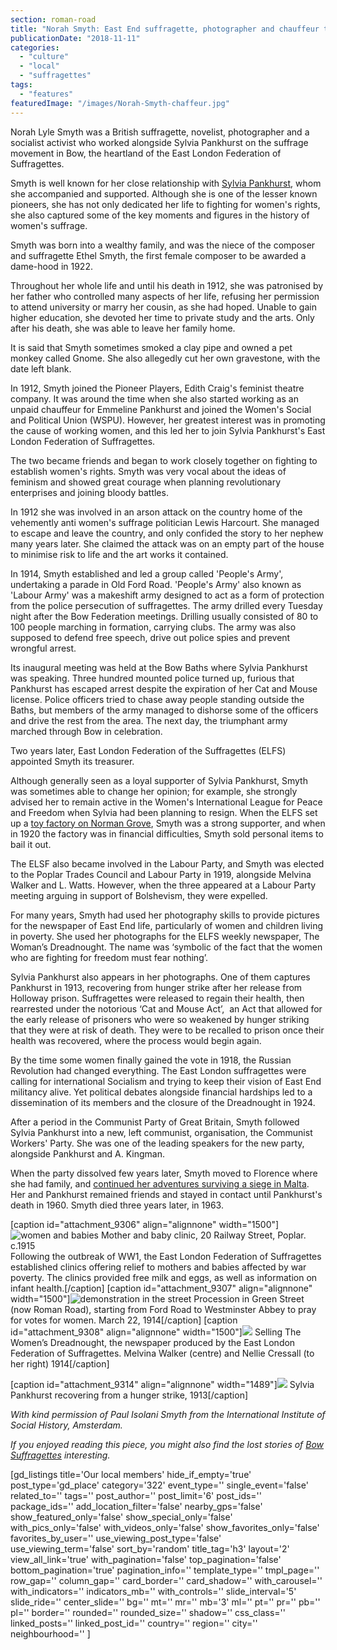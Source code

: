 ```yaml
---
section: roman-road
title: "Norah Smyth: East End suffragette, photographer and chauffeur to Emmeline Pankhurst"
publicationDate: "2018-11-11"
categories: 
  - "culture"
  - "local"
  - "suffragettes"
tags: 
  - "features"
featuredImage: "/images/Norah-Smyth-chaffeur.jpg"
---
```


Norah Lyle Smyth was a British suffragette, novelist, photographer and a socialist activist who worked alongside Sylvia Pankhurst on the suffrage movement in Bow, the heartland of the East London Federation of Suffragettes.

Smyth is well known for her close relationship with [Sylvia Pankhurst](https://romanroadlondon.com/bows-suffragette-secrets-sylvia-pankhurst-east-end-suffrage/), whom she accompanied and supported. Although she is one of the lesser known pioneers, she has not only dedicated her life to fighting for women's rights, she also captured some of the key moments and figures in the history of women's suffrage.

Smyth was born into a wealthy family, and was the niece of the composer and suffragette Ethel Smyth, the first female composer to be awarded a dame-hood in 1922.

Throughout her whole life and until his death in 1912, she was patronised by her father who controlled many aspects of her life, refusing her permission to attend university or marry her cousin, as she had hoped. Unable to gain higher education, she devoted her time to private study and the arts. Only after his death, she was able to leave her family home.

It is said that Smyth sometimes smoked a clay pipe and owned a pet monkey called Gnome. She also allegedly cut her own gravestone, with the date left blank.

In 1912, Smyth joined the Pioneer Players, Edith Craig's feminist theatre company. It was around the time when she also started working as an unpaid chauffeur for Emmeline Pankhurst and joined the Women's Social and Political Union (WSPU). However, her greatest interest was in promoting the cause of working women, and this led her to join Sylvia Pankhurst's East London Federation of Suffragettes.

The two became friends and began to work closely together on fighting to establish women's rights. Smyth was very vocal about the ideas of feminism and showed great courage when planning revolutionary enterprises and joining bloody battles.

In 1912 she was involved in an arson attack on the country home of the vehemently anti women's suffrage politician Lewis Harcourt. She managed to escape and leave the country, and only confided the story to her nephew many years later. She claimed the attack was on an empty part of the house to minimise risk to life and the art works it contained.

In 1914, Smyth established and led a group called 'People's Army', undertaking a parade in Old Ford Road. 'People's Army' also known as 'Labour Army' was a makeshift army designed to act as a form of protection from the police persecution of suffragettes. The army drilled every Tuesday night after the Bow Federation meetings. Drilling usually consisted of 80 to 100 people marching in formation, carrying clubs. The army was also supposed to defend free speech, drive out police spies and prevent wrongful arrest.

Its inaugural meeting was held at the Bow Baths where Sylvia Pankhurst was speaking. Three hundred mounted police turned up, furious that Pankhurst has escaped arrest despite the expiration of her Cat and Mouse license. Police officers tried to chase away people standing outside the Baths, but members of the army managed to dishorse some of the officers and drive the rest from the area. The next day, the triumphant army marched through Bow in celebration.

Two years later, East London Federation of the Suffragettes (ELFS) appointed Smyth its treasurer.

Although generally seen as a loyal supporter of Sylvia Pankhurst, Smyth was sometimes able to change her opinion; for example, she strongly advised her to remain active in the Women's International League for Peace and Freedom when Sylvia had been planning to resign. When the ELFS set up a [toy factory on Norman Grove](https://romanroadlondon.com/home-birth-pioneer-claire-davis-breastfeeding-living-pankhurst-house/), Smyth was a strong supporter, and when in 1920 the factory was in financial difficulties, Smyth sold personal items to bail it out.

The ELSF also became involved in the Labour Party, and Smyth was elected to the Poplar Trades Council and Labour Party in 1919, alongside Melvina Walker and L. Watts. However, when the three appeared at a Labour Party meeting arguing in support of Bolshevism, they were expelled.

For many years, Smyth had used her photography skills to provide pictures for the newspaper of East End life, particularly of women and children living in poverty. She used her photographs for the ELFS weekly newspaper, The Woman’s Dreadnought. The name was ‘symbolic of the fact that the women who are fighting for freedom must fear nothing’.

Sylvia Pankhurst also appears in her photographs. One of them captures Pankhurst in 1913, recovering from hunger strike after her release from Holloway prison. Suffragettes were released to regain their health, then rearrested under the notorious ‘Cat and Mouse Act’,  an Act that allowed for the early release of prisoners who were so weakened by hunger striking that they were at risk of death. They were to be recalled to prison once their health was recovered, where the process would begin again.

By the time some women finally gained the vote in 1918, the Russian Revolution had changed everything. The East London suffragettes were calling for international Socialism and trying to keep their vision of East End militancy alive. Yet political debates alongside financial hardships led to a dissemination of its members and the closure of the Dreadnought in 1924.

After a period in the Communist Party of Great Britain, Smyth followed Sylvia Pankhurst into a new, left communist, organisation, the Communist Workers' Party. She was one of the leading speakers for the new party, alongside Pankhurst and A. Kingman.

When the party dissolved few years later, Smyth moved to Florence where she had family, and [continued her adventures surviving a siege in Malta](https://romanroadlondon.com/suffragette-norah-smyth-life/). Her and Pankhurst remained friends and stayed in contact until Pankhurst's death in 1960. Smyth died three years later, in 1963.

\[caption id="attachment\_9306" align="alignnone" width="1500"\]![women and babies](/images/poplar-nursery-mothers-and-infants-Norah-Smyth.jpg) Mother and baby clinic, 20 Railway Street, Poplar. c.1915  
Following the outbreak of WW1, the East London Federation of Suffragettes established clinics offering relief to mothers and babies affected by war poverty. The clinics provided free milk and eggs, as well as information on infant health.\[/caption\] \[caption id="attachment\_9307" align="alignnone" width="1500"\]![demonstration in the street](/images/ELFS-demonstration-resized.jpg) Procession in Green Street (now Roman Road), starting from Ford Road to Westminster Abbey to pray for votes for women. March 22, 1914\[/caption\] \[caption id="attachment\_9308" align="alignnone" width="1500"\]![](/images/Melvina-Walker-centre-and-Nellie-Cressall-right-selling-the-Womans-Dreadought-1914-resized-Norah-Smyth.jpg) Selling The Women’s Dreadnought, the newspaper produced by the East London Federation of Suffragettes. Melvina Walker (centre) and Nellie Cressall (to her right) 1914\[/caption\]

\[caption id="attachment\_9314" align="alignnone" width="1489"\]![](/images/1S-Pankhurst-recovering-from-hunger-strike-1913.jpg) Sylvia Pankhurst recovering from a hunger strike, 1913\[/caption\]

_With kind permission of Paul Isolani Smyth from the International Institute of Social History, Amsterdam._ 

_If you enjoyed reading this piece, you might also find the lost stories of [Bow Suffragettes](https://romanroadlondon.com/bow-suffragettes-lost-stories/) interesting._

\[gd\_listings title='Our local members' hide\_if\_empty='true' post\_type='gd\_place' category='322' event\_type='' single\_event='false' related\_to='' tags='' post\_author='' post\_limit='6' post\_ids='' package\_ids='' add\_location\_filter='false' nearby\_gps='false' show\_featured\_only='false' show\_special\_only='false' with\_pics\_only='false' with\_videos\_only='false' show\_favorites\_only='false' favorites\_by\_user='' use\_viewing\_post\_type='false' use\_viewing\_term='false' sort\_by='random' title\_tag='h3' layout='2' view\_all\_link='true' with\_pagination='false' top\_pagination='false' bottom\_pagination='true' pagination\_info='' template\_type='' tmpl\_page='' row\_gap='' column\_gap='' card\_border='' card\_shadow='' with\_carousel='' with\_indicators='' indicators\_mb='' with\_controls='' slide\_interval='5' slide\_ride='' center\_slide='' bg='' mt='' mr='' mb='3' ml='' pt='' pr='' pb='' pl='' border='' rounded='' rounded\_size='' shadow='' css\_class='' linked\_posts='' linked\_post\_id='' country='' region='' city='' neighbourhood='' \]
